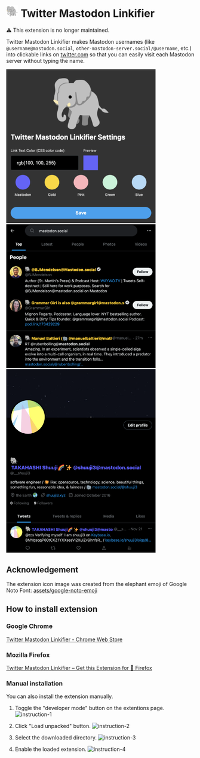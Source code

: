 ﻿# ![elephant emoji](assets/32.png) Twitter Mastodon Linkifier

⚠ This extension is no longer maintained.

Twitter Mastodon Linkifier makes Mastodon usernames (like `@username@mastodon.social`, `other-mastodon-server.social/@username`, etc.) into clickable links on [twitter.com](https://twitter.com) so that you can easily visit each Mastodon server without typing the name.

<img width="400" alt="Extension setting page with color pallet" src="./assets/screenshot-1.png"> <img width="400" alt="Example of a search result with the extension" src="./assets/screenshot-2.png"> <img width="400" alt="Example of a profile page with the extension" src="./assets/screenshot-3.png">

## Acknowledgement

The extension icon image was created from the elephant emoji of Google Noto Font: [assets/google-noto-emoji](assets/google-noto-emoji)

## How to install extension

### Google Chrome

[Twitter Mastodon Linkifier - Chrome Web Store](https://chrome.google.com/webstore/detail/twitter-mastodon-linkifie/cmbdalihhbnchjenkhnckmokhginmpfd)

### Mozilla Firefox

[Twitter Mastodon Linkifier – Get this Extension for 🦊 Firefox](https://addons.mozilla.org/firefox/addon/twitter-mastodon-linkifier/)

### Manual installation

You can also install the extension manually.

1. Toggle the "developer mode" button on the extentions page.
![instruction-1](assets/intro-1.png)

2. Click "Load unpacked" button.
![instruction-2](assets/intro-2.png)

3. Select the downloaded directory.
![instruction-3](assets/intro-3.png)

4. Enable the loaded extension.
![instruction-4](assets/intro-4.png)
